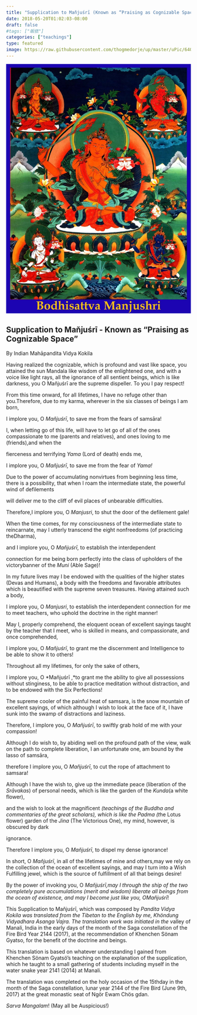 ```yaml
---
title: "Supplication to Maňjuśrī (Known as “Praising as Cognizable Space”)"
date: 2018-05-20T01:02:03-08:00
draft: false
#tags: ["皈依"]
categories: ["teachings"]
type: featured
image: https://raw.githubusercontent.com/thogmedorje/up/master/uPic/640-20200510113922185.jpeg
---
```



![img](https://raw.githubusercontent.com/thogmedorje/up/master/uPic/640-20200510113922185.jpeg)




## **Supplication to Maňjuśrī - Known as “Praising as Cognizable Space”**

By Indian Mahāpandita Vidya Kokila



Having realized the cognizable, which is profound and vast like space, you attained the sun Mandala like wisdom of the enlightened one, and with a voice like light rays, all the ignorance of all sentient beings, which is like darkness, you O Maňjuśrī are the supreme dispeller. To you I pay respect!



From this time onward, for all lifetimes, I have no refuge other than you.Therefore, due to my karma, wherever in the six classes of beings I am born,

I implore you, O *Maňjuśrī*, to save me from the fears of samsāra!



I, when letting go of this life, will have to let go of all of the ones compassionate to me (parents and relatives), and ones loving to me (friends),and when the

fierceness and terrifying *Yama* (Lord of death) ends me, 

I implore you, O *Maňjuśrī*, to save me from the fear of *Yama!*



Due to the power of accumulating nonvirtues from beginning less time, there is a possibility, that when I roam the intermediate state, the powerful wind of defilements

will deliver me to the cliff of evil places of unbearable difficulties. 

Therefore,I implore you, O *Manjusri*, to shut the door of the defilement gale!



When the time comes, for my consciousness of the intermediate state to reincarnate, may I utterly transcend the eight nonfreedoms (of practicing theDharma), 

and I implore you, O *Maňjuśrī*, to establish the interdependent

connection for me being born perfectly into the class of upholders of the victorybanner of the *Muni* (Able Sage)!



In my future lives may I be endowed with the qualities of the higher states (Devas and Humans), a body with the freedoms and favorable attributes which is beautified with the supreme seven treasures.  Having attained such a body,

I implore you, O *Manjusri*, to establish the interdependent connection for me to meet teachers, who uphold the doctrine in the right manner!



May I, properly comprehend, the eloquent ocean of excellent sayings taught by the teacher that I meet, who is skilled in means, and compassionate, and once comprehended,

 I implore you, O *Maňjuśrī*, to grant me the discernment and Intelligence to be able to show it to others!



Throughout all my lifetimes, for only the sake of others, 

I implore you, O *Maňjuśrī ,*to grant me the ability to give all possessions without stinginess, to be able to practice meditation without distraction, and to be endowed with the Six Perfections!



The supreme cooler of the painful heat of samsara, is the snow mountain of excellent sayings, of which although I wish to look at the face of it, I have sunk into the swamp of distractions and laziness. 

Therefore, I implore you, O *Maňjuśrī*, to swiftly grab hold of me with your compassion!



Although I do wish to, by abiding well on the profound path of the view, walk on the path to complete liberation, I an unfortunate one, am bound by the lasso of samsāra, 

therefore I implore you, O *Maňjuśrī*, to cut the rope of attachment to samsara!



Although I have the wish to, give up the immediate peace (liberation of the *Srāvakas*) of personal needs, which is like the garden of the *Kunda*(a white flower),

and the wish to look at the magnificent *(teachings of the Buddha and commentaries of the great scholars), which is like the Padma (t*he Lotus flower) garden of the *Jina* (The Victorious One), my mind, however, is obscured by dark

ignorance. 

Therefore I implore you, O *Maňjuśrī*, to dispel my dense ignorance!



In short, O *Maňjuśrī*, in all of the lifetimes of mine and others,may we rely on the collection of the ocean of excellent sayings, and may I turn into a Wish Fulfilling jewel, which is the source of fulfillment of all that beings desire!



By the power of invoking you, O *Maňjuśrī,*may I through the ship of the two completely pure accumulations (merit and wisdom) liberate all beings from the ocean of existence, and may I become just like you, O*Maňjuśrī*!



  This Supplication to Maňjuśrī, which was composed by *Pandita Vidya Kokila was translated from the Tibetan to the English by me, Khöndung Vidyadhara Asanga Vajra.  The translation work was initiated in the v*alley of Manali, India in the early days of the month of the Saga constellation of the Fire Bird Year 2144 (2017), at the recommendation of Khenchen Sönam Gyatso, for the benefit of the doctrine and beings.  

  This translation is based on whatever understanding I gained from Khenchen Sönam Gyatsö’s teaching on the explanation of the supplication, which he taught to a small gathering of students including myself in the water snake year 2141 (2014) at Manali. 

  The translation was completed on the holy occasion of the 15thday in the month of the Saga constellation, lunar year 2144 of the Fire Bird (June 9th, 2017) at the great monastic seat of Ngör Ewam Chös gdan.



*Sarva Mangalam*! (May all be Auspicious!)




